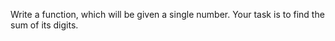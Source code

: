 Write a function, which will be given a single number. Your task is to find the sum of its digits.


